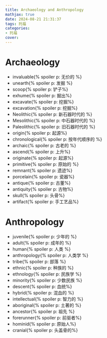 ```yaml
---
title: Archaeology and Anthropology
mathjax: true
date: 2024-08-21 21:31:37
tags: 托福
categories:
- 托福
cover:
---
```

# Archaeology
- invaluable{% spoiler p: 无价的 %}
- unearth{% spoiler p: 发掘 %}
- scoop{% spoiler p: 铲子%}
- exhume{% spoiler p: 掘出%}
- excavate{% spoiler p: 挖掘%}
- excavation{% spoiler p: 挖掘%}
- Neolithic{% spoiler p: 新石器时代的 %}
- Mesolithic{% spoiler p: 中石器时代的 %}
- Paleolithic{% spoiler p: 旧石器时代的 %}
- origin{% spoiler p: 起源%}
- chronological{% spoiler p: 按年代顺序的 %}
- archaic{% spoiler p: 古老的 %}
- ascend{% spoiler p: 上升%}
- originate{% spoiler p: 起源%}
- primitive{% spoiler p: 原始的 %}
- remnant{% spoiler p: 遗迹%}
- porcelain{% spoiler p: 瓷器%}
- antique{% spoiler p: 古董%}
- antiquity{% spoiler p: 古物%}
- skull{% spoiler p: 头骨%}
- artifact{% spoiler p: 手工艺品%}

# Anthropology
- juvenile{% spoiler p: 少年的 %}
- adult{% spoiler p: 成年的 %}
- human{% spoiler p: 人类 %}
- anthropology{% spoiler p: 人类学 %}
- tribe{% spoiler p: 部落 %}
- ethnic{% spoiler p: 种族的 %}
- ethnology{% spoiler p: 民族学 %}
- minority{% spoiler p: 少数民族 %}
- descent{% spoiler p: 血统%}
- hybrid{% spoiler p: 混血的 %}
- intellectual{% spoiler p: 智力的 %}
- aboriginal{% spoiler p: 土著的 %}
- ancestor{% spoiler p: 祖先 %}
- forerunner{% spoiler p: 前驱者%}
- hominid{% spoiler p: 原始人%}
- cranial{% spoiler p: 头盖骨的%}
